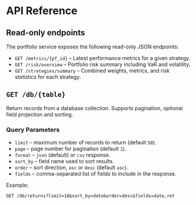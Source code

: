 # API Reference

## Read-only endpoints

The portfolio service exposes the following read-only JSON endpoints:

- `GET /metrics/{pf_id}` – Latest performance metrics for a given strategy.
- `GET /risk/overview` – Portfolio risk summary including VaR and volatility.
- `GET /strategies/summary` – Combined weights, metrics, and risk statistics for each strategy.

## `GET /db/{table}`

Return records from a database collection. Supports pagination, optional field
projection and sorting.

### Query Parameters

- `limit` – maximum number of records to return (default `50`).
- `page` – page number for pagination (default `1`).
- `format` – `json` (default) or `csv` response.
- `sort_by` – field name used to sort results.
- `order` – sort direction, `asc` or `desc` (default `asc`).
- `fields` – comma-separated list of fields to include in the response.

Example:

```
GET /db/returns?limit=10&sort_by=date&order=desc&fields=date,ret
```

